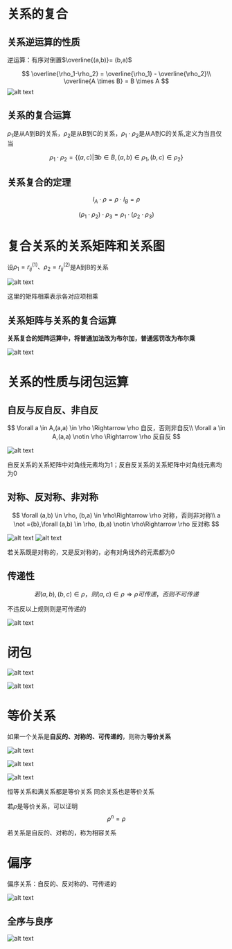 # 关系的复合

## 关系逆运算的性质

逆运算：有序对倒置$\overline{(a,b)}= (b,a)$

$$
\overline{\rho_1-\rho_2} = \overline{\rho_1} - \overline{\rho_2}\\
\overline{A \times B} = B \times A
$$
![alt text](image-2.png)

## 关系的复合运算

$\rho_1$是从A到B的关系，$\rho_2$是从B到C的关系，$\rho_1 \cdot \rho_2$是从A到C的关系,定义为当且仅当

$$
\rho_1 \cdot \rho_2 = \{(a,c) | \exists b \in B,(a,b) \in \rho_1,(b,c) \in \rho_2\}
$$

## 关系复合的定理

$$
I_A \cdot \rho = \rho \cdot I_B = \rho
$$

$$
(\rho_1 \cdot \rho_2)\cdot \rho_3 = \rho_1 \cdot (\rho_2\cdot \rho_3)
$$

# 复合关系的关系矩阵和关系图

设$\rho_1=r_{ij}^{(1)}、\rho_2=r_{ij}^{(2)}$是A到B的关系

![alt text](image.png)

这里的矩阵相乘表示各对应项相乘

## 关系矩阵与关系的复合运算

**关系复合的矩阵运算中，将普通加法改为布尔加，普通惩罚改为布尔乘**

![alt text](image-1.png)

# 关系的性质与闭包运算

## 自反与反自反、非自反

$$
\forall a \in A,(a,a) \in \rho \Rightarrow \rho 自反，否则非自反\\
\forall a \in A,(a,a) \notin \rho \Rightarrow \rho 反自反
$$

![alt text](image-3.png)

自反关系的关系矩阵中对角线元素均为1；反自反关系的关系矩阵中对角线元素均为0

## 对称、反对称、非对称

$$
\forall (a,b) \in \rho, (b,a) \in \rho\Rightarrow \rho 对称，否则非对称\\
a \not ={b},\forall (a,b) \in \rho, (b,a) \notin \rho\Rightarrow \rho 反对称
$$

![alt text](image-4.png)
![alt text](image-5.png)

若关系既是对称的，又是反对称的，必有对角线外的元素都为0

## 传递性

$$
若(a,b),(b,c)\in \rho ，则(a,c)\in \rho\Rightarrow \rho 可传递，否则不可传递
$$

不违反以上规则则是可传递的

![alt text](image-6.png)

# 闭包

![alt text](image-7.png)

![alt text](image-8.png)

# 等价关系

如果一个关系是**自反的、对称的、可传递的**，则称为**等价关系**

![alt text](image-9.png)

![alt text](image-10.png)

![alt text](image-11.png)

恒等关系和满关系都是等价关系
同余关系也是等价关系

若$\rho$是等价关系，可以证明
$$
\rho^n = \rho
$$

若关系是自反的、对称的，称为相容关系

# 偏序

偏序关系：自反的、反对称的、可传递的

![alt text](image-12.png)

## 全序与良序

![alt text](image-13.png)